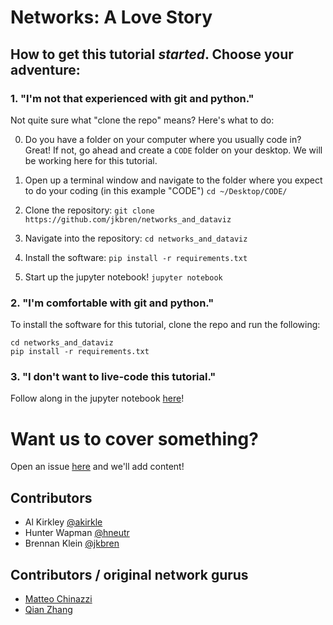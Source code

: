 # Networks: A Love Story

## How to get this tutorial _started_. Choose your adventure:

### 1. "I'm not that experienced with git and python."

Not quite sure what "clone the repo" means? Here's what to do:

0. Do you have a folder on your computer where you usually code in? Great! If not, go ahead and create a `CODE` folder on your desktop. We will be working here for this tutorial.

1. Open up a terminal window and navigate to the folder where you expect to do your coding (in this example "CODE") `cd ~/Desktop/CODE/`

2. Clone the repository: `git clone https://github.com/jkbren/networks_and_dataviz`

3. Navigate into the repository: `cd networks_and_dataviz`

4. Install the software: `pip install -r requirements.txt`

4. Start up the jupyter notebook! `jupyter notebook`

### 2. "I'm comfortable with git and python."

To install the software for this tutorial, clone the repo and run the following:

```
cd networks_and_dataviz
pip install -r requirements.txt
```

### 3. "I don't want to live-code this tutorial."

Follow along in the jupyter notebook [here](https://nbviewer.jupyter.org/github/jkbren/networks_and_dataviz/blob/master/network-tutorial.ipynb?flush_cache=true)!

# Want us to cover something?

Open an issue [here](https://github.com/jkbren/networks_and_dataviz/issues) and we'll add content!


## Contributors

- Al Kirkley [@akirkle](https://github.com/akirkle)
- Hunter Wapman [@hneutr](https://github.com/hneutr)
- Brennan Klein [@jkbren](https://github.com/jkbren)

## Contributors / original network gurus 

- [Matteo Chinazzi](https://github.com/mattk7)
- [Qian Zhang](https://www.zhangqianrach.org/)
